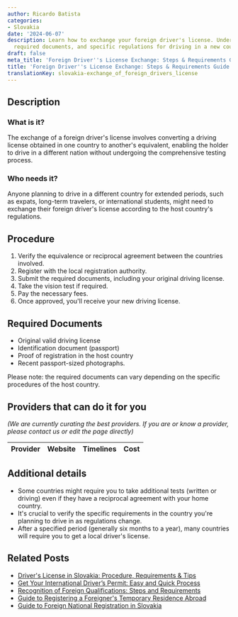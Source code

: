 ```yaml
---
author: Ricardo Batista
categories:
- Slovakia
date: '2024-06-07'
description: Learn how to exchange your foreign driver's license. Understand the procedure,
  required documents, and specific regulations for driving in a new country.
draft: false
meta_title: 'Foreign Driver''s License Exchange: Steps & Requirements Guide'
title: 'Foreign Driver''s License Exchange: Steps & Requirements Guide'
translationKey: slovakia-exchange_of_foreign_drivers_license
---
```


## Description
### What is it?
The exchange of a foreign driver's license involves converting a driving license obtained in one country to another's equivalent, enabling the holder to drive in a different nation without undergoing the comprehensive testing process.
### Who needs it?
Anyone planning to drive in a different country for extended periods, such as expats, long-term travelers, or international students, might need to exchange their foreign driver's license according to the host country's regulations.

## Procedure
1. Verify the equivalence or reciprocal agreement between the countries involved.
2. Register with the local registration authority.
3. Submit the required documents, including your original driving license.
4. Take the vision test if required.
5. Pay the necessary fees.
6. Once approved, you'll receive your new driving license.

## Required Documents
- Original valid driving license
- Identification document (passport)
- Proof of registration in the host country
- Recent passport-sized photographs.

Please note: the required documents can vary depending on the specific procedures of the host country.

## Providers that can do it for you

_(We are currently curating the best providers. If you are or know a provider, please contact us or edit the page directly)_

| Provider        |     Website     |     Timelines    |       Cost      |
| :-------------: | :-------------: |  :-------------: | :-------------: |

## Additional details
- Some countries might require you to take additional tests (written or driving) even if they have a reciprocal agreement with your home country.
- It's crucial to verify the specific requirements in the country you're planning to drive in as regulations change.
- After a specified period (generally six months to a year), many countries will require you to get a local driver's license.


## Related Posts

- [Driver's License in Slovakia: Procedure, Requirements & Tips](https://tramitit.com/guides/slovakia/issuance_of_drivers_license/)
- [Get Your International Driver’s Permit: Easy and Quick Process](https://tramitit.com/guides/slovakia/issuance_of_international_drivers_license/)
- [Recognition of Foreign Qualifications: Steps and Requirements](https://tramitit.com/guides/slovakia/recognition_of_qualifications_obtained_abroad/)
- [Guide to Registering a Foreigner's Temporary Residence Abroad](https://tramitit.com/guides/slovakia/registration_of_a_foreigners_temporary_residence/)
- [Guide to Foreign National Registration in Slovakia](https://tramitit.com/guides/slovakia/registration_of_a_foreign_national/)